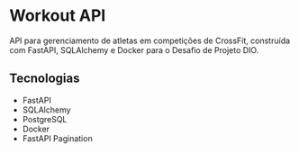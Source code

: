 #  Workout API

API para gerenciamento de atletas em competições de CrossFit, construída com FastAPI, SQLAlchemy e Docker para o Desafio de Projeto DIO.

##  Tecnologias

- FastAPI
- SQLAlchemy
- PostgreSQL
- Docker
- FastAPI Pagination
